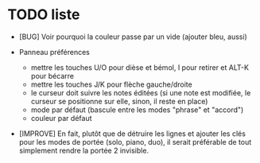 # TODO liste

* [BUG] Voir pourquoi la couleur passe par un vide (ajouter bleu, aussi)

* Panneau préférences
  * mettre les touches U/O pour dièse et bémol, I pour retirer et ALT-K pour bécarre
  * mettre les touches J/K pour flèche gauche/droite
  * le curseur doit suivre les notes éditées (si une note est modifiée, le curseur se positionne sur elle, sinon, il reste en place)
  * mode par défaut (bascule entre les modes "phrase" et "accord")
  * couleur par défaut

* [IMPROVE] En fait, plutôt que de détruire les lignes et ajouter les clés pour les modes de portée (solo, piano, duo), il serait préférable de tout simplement rendre la portée 2 invisible.
